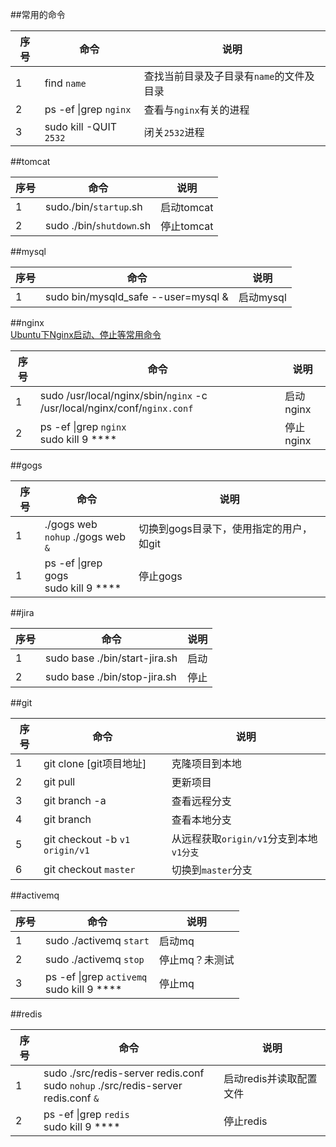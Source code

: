 ##常用的命令

|序号|命令|说明|  
|--|--|--|  
|1 |find `name`|查找当前目录及子目录有`name`的文件及目录|  
|2  |ps -ef &#124;grep `nginx`  | 查看与`nginx`有关的进程|  
| 3 | sudo kill -QUIT `2532` |闭关`2532`进程|  

##tomcat

|序号|命令  |说明
|--|--|--|
| 1 |sudo./bin/`startup`.sh|启动tomcat|
|2|sudo ./bin/`shutdown`.sh|停止tomcat|

##mysql

|序号|命令  |说明
|--|--|--|
| 1 |sudo bin/mysqld_safe --user=mysql &|启动mysql|

##nginx  
[<a id="cb_post_title_url" class="singleposttitle" href="https://www.cnblogs.com/fireicesion/p/8457898.html">Ubuntu下Nginx启动、停止等常用命令</a>](https://www.cnblogs.com/fireicesion/p/8457898.html)

|序号|命令  |说明
|--|--|--|
| 1|sudo /usr/local/nginx/sbin/`nginx` -c /usr/local/nginx/conf/`nginx.conf`|启动nginx|
|2|ps -ef &#124;grep `nginx` <br>sudo kill 9 ****|停止nginx

##gogs

|序号|命令  |说明
|--|--|--|
|1|./gogs web<br>`nohup` ./gogs web `&` |切换到gogs目录下，使用指定的用户，如git|
|1|ps -ef &#124;grep gogs <br> sudo kill 9 **** |停止gogs|

##jira

|序号|命令  |说明
|--|--|--|
| 1| sudo base ./bin/start-jira.sh|启动|
| 2| sudo base ./bin/stop-jira.sh|停止|

##git

|序号|命令  |说明
|--|--|--|
| 1| git clone [git项目地址]|克隆项目到本地|
| 2| git pull|更新项目|
3|git branch -a|查看远程分支
4|git branch |查看本地分支
5|git checkout -b `v1` `origin/v1`| 从远程获取`origin/v1`分支到本地`v1分支`
6|git checkout `master`|切换到`master`分支

##activemq

|序号|命令  |说明
|--|--|--|
| 1| sudo ./activemq `start`|启动mq|
|2|sudo ./activemq `stop` |停止mq？未测试|
|3|ps -ef &#124;grep `activemq`<br> sudo kill 9 **** |停止mq|

##redis

|序号|命令  |说明
|--|--|--|
| 1| sudo ./src/redis-server redis.conf<br>sudo  `nohup` ./src/redis-server redis.conf `&`|启动redis并读取配置文件|
|2|ps -ef \|grep `redis` <br> sudo kill 9 **** |停止redis|
